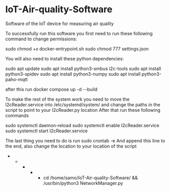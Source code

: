# IoT-Air-quality-Software
Software of the IoT device for measuring air quality

To successfully run this software you first need to run these following command to change permissions:

sudo chmod +x docker-entrypoint.sh
sudo chmod 777 settings.json

You will also need to install these python dependencies:

sudo apt update
sudo apt install python3-smbus i2c-tools
sudo apt install python3-spidev
sudo apt install python3-numpy
sudo apt install python3-paho-mqtt

after this run docker compose up -d --build

To make the rest of the system work you need to move the I2cReader.service into /etc/systemd/system/ and change the paths in the script to point to your I2cReader.py location
After that run these following commands

sudo systemctl daemon-reload
sudo systemctl enable I2cReader.service
sudo systemctl start  I2cReader.service

The last thing you need to do is run sudo crontab -e
And append this line to the end, also change the location to your location of the script

* * * * * cd /home/samo/IoT-Air-quality-Software/ && /usr/bin/python3 NetworkManager.py
